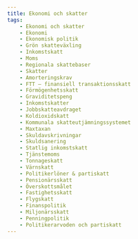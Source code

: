 ```yaml
---
title: Ekonomi och skatter
tags:
    - Ekonomi och skatter
    - Ekonomi
    - Ekonomisk politik
    - Grön skatteväxling
    - Inkomstskatt
    - Moms
    - Regionala skattebaser
    - Skatter
    - Amorteringskrav
    - FTT – finansiell transaktionsskatt
    - Förmögenhetsskatt
    - Graviditetspeng
    - Inkomstskatter
    - Jobbskatteavdraget
    - Koldioxidskatt
    - Kommunala skatteutjämningssystemet
    - Maxtaxan
    - Skuldavskrivningar
    - Skuldsanering
    - Statlig inkomstskatt
    - Tjänstemoms
    - Tonnageskatt
    - Värnskatt
    - Politikerlöner & partiskatt
    - Pensionärsskatt
    - Överskottsmålet
    - Fastighetsskatt
    - Flygskatt
    - Finanspolitik
    - Miljonärsskatt
    - Penningpolitik
    - Politikerarvoden och partiskatt
---
```

